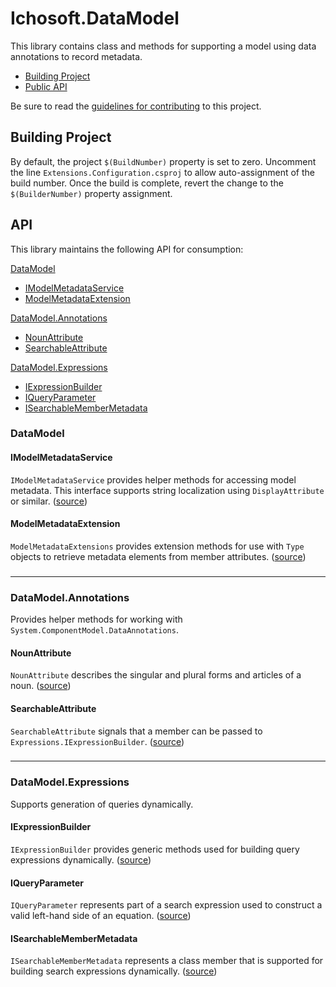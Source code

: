 # Ichosoft.DataModel #
This library contains class and methods for supporting a model using data annotations to record metadata.

* [Building Project](#building-prjoject)
* [Public API](#api)

Be sure to read the [guidelines for contributing](CONTRIBUTING.md) to this project.

## Building Project ##
By default, the project `$(BuildNumber)` property is set to zero. Uncomment the line `Extensions.Configuration.csproj` to allow auto-assignment of the build number. Once the build is complete, revert the change to the `$(BuilderNumber)` property assignment.

## API ##
This library maintains the following API for consumption:

[DataModel](#DataModel)
* [IModelMetadataService](#IModelMetadataService)
* [ModelMetadataExtension](#ModelMetadataExtension)

[DataModel.Annotations](#DataModel.Annotations)
* [NounAttribute](#NounAttribute)
* [SearchableAttribute](#SearchableAttribute)

[DataModel.Expressions](#DataModel.Expressions)
* [IExpressionBuilder](#IExpressionBuilder)
* [IQueryParameter](#IQueryParameter)
* [ISearchableMemberMetadata](#ISearchableMemberMetadata)

### DataModel 
#### IModelMetadataService ####
`IModelMetadataService` provides helper methods for accessing model metadata. This interface supports string localization using `DisplayAttribute` or similar. ([source](DataModel/IModelMetadataService.cs))

#### ModelMetadataExtension ####
`ModelMetadataExtensions` provides extension methods for use with `Type` objects to retrieve metadata elements from member attributes. ([source](DataModel/ModelMetadataExtension.cs))
###

---

### DataModel.Annotations
Provides helper methods for working with `System.ComponentModel.DataAnnotations`.

#### NounAttribute ####
`NounAttribute` describes the singular and plural forms and articles of a noun. ([source](DataModel/Annotations/NounAttribute.cs))

#### SearchableAttribute ####
`SearchableAttribute` signals that a member can be passed to `Expressions.IExpressionBuilder`. ([source](DataModel/Annotations/Searchable.cs))
###

---

### DataModel.Expressions 
Supports generation of queries dynamically.

#### IExpressionBuilder ####
`IExpressionBuilder` provides generic methods used for building query expressions dynamically. ([source](DataModel/Expressions/IExpressionBuilder.cs))

#### IQueryParameter ####
`IQueryParameter` represents part of a search expression used to construct a valid left-hand side of an equation. ([source](DataModel/Expressions/IQueryParameter.cs))

#### ISearchableMemberMetadata ####
`ISearchableMemberMetadata` represents a class member that is supported for building search expressions dynamically. ([source](DataModel/Expressions/ISearchableMemberMetadata.cs))

###
